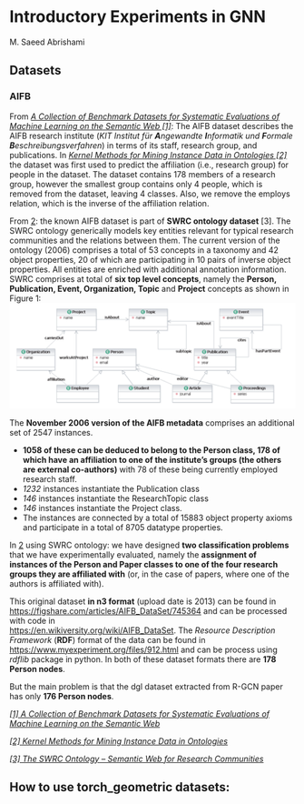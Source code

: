 # Introductory Experiments in GNN
M. Saeed Abrishami


## Datasets
### AIFB
From <cite>[A Collection of Benchmark Datasets for Systematic Evaluations of Machine Learning on the Semantic Web \[1\]][1]</cite>:  The AIFB dataset describes the AIFB research institute (*KIT Institut für **A**ngewandte **I**nformatik und **F**ormale **B**eschreibungsverfahren*) in terms of its staff, research group, and publications. In <cite>[Kernel Methods for Mining Instance Data in Ontologies \[2\]][2]</cite> the dataset was first used to predict the affiliation (i.e., research group) for people in the dataset. The dataset contains 178 members of a research group, however the smallest group contains only 4 people, which is removed from the dataset, leaving 4 classes. Also, we remove the employs relation, which is the inverse of the affiliation relation. 

From [2]: the known AIFB dataset is part of **SWRC ontology dataset** \[3\]. The SWRC ontology generically models key entities relevant for typical research communities and the relations between them. The current version of the ontology (2006) comprises a total of 53 concepts in a taxonomy and 42 object properties, 20 of which are participating in 10 pairs of inverse object properties. All entities are enriched with additional annotation information. SWRC comprises at total of **six top level concepts**, namely the **Person, Publication, Event, Organization, Topic** and **Project** concepts as shown in Figure 1:
![GitHub Logo](/intro_files/SWRC-ontology.png)

The **November 2006 version of the AIFB metadata** comprises an additional set of 2547 instances.
- **1058 of these can be deduced to belong to the Person class, 178 of which have an affiliation to one of the institute’s groups (the others are external co-authors)** with 78 of these being currently employed research staff. 
- *1232* instances instantiate the Publication class
- *146* instances instantiate the ResearchTopic class 
- *146* instances instantiate the Project class. 
- The instances are connected by a total of 15883 object property axioms and participate in a total of 8705 datatype properties.

In [2]  using SWRC ontology: we have designed **two classification problems** that we have experimentally evaluated, namely the **assignment of instances of the Person and Paper classes to one of the four research groups they are affiliated
with** (or, in the case of papers, where one of the authors is affiliated with).

This original dataset **in n3 format** (upload date is 2013) can be found in 
https://figshare.com/articles/AIFB_DataSet/745364
and can be processed with code in  
https://en.wikiversity.org/wiki/AIFB_DataSet. The *Resource Description Framework* (**RDF**) format of the data can be found in 
https://www.myexperiment.org/files/912.html
and can be process using *rdflib* package in python. In both of these dataset formats there are **178 Person nodes**. 

But the main problem is that the dgl dataset extracted from  R-GCN paper has only **176 Person nodes**. 


<cite>[\[1\] A Collection of Benchmark Datasets for Systematic Evaluations of Machine Learning on the Semantic Web][1]</cite>

<cite>[\[2\] Kernel Methods for Mining Instance Data in Ontologies][2]</cite>

<cite>[\[3\] The SWRC Ontology – Semantic Web for Research Communities][3]</cite>

[1]: https://madoc.bib.uni-mannheim.de/41308/1/Ristoski_Datasets.pdf

[2]: http://iswc2007.semanticweb.org/papers/057.pdf

[3]: https://link.springer.com/chapter/10.1007/11595014_22


## How to use torch_geometric datasets:

